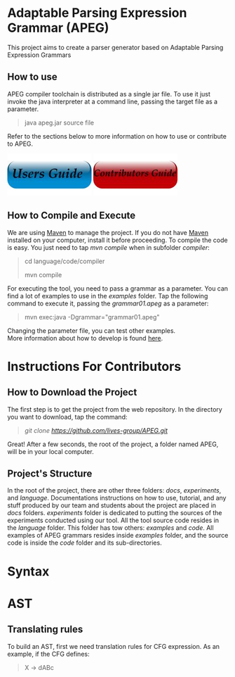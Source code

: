 # Adaptable Parsing Expression Grammar (APEG)

This project aims to create a parser generator based on Adaptable Parsing Expression Grammars

## How to use 

APEG compiler toolchain is distributed as a single jar file.
To use it just invoke the java interpreter at a command line, passing the target file as a parameter. 

>java apeg.jar source file

Refer to the sections below to more information on how to use or contribute to APEG.

[<img src="docs/img/user.jpeg">](docs/users.md)   [<img src="docs/img/devel.jpeg">](docs/contributors.md)


## How to Compile and Execute

We are using [Maven][Maven] to manage the project.
If you do not have [Maven][Maven] installed on your computer, install it before proceeding.
To compile the code is easy. You just need to tap _mvn compile_ when in subfolder _compiler_:
>cd language/code/compiler
>
>mvn compile

For executing the tool, you need to pass a grammar as a parameter.
You can find a lot of examples to use in the _examples_ folder.
Tap the following command to execute it, passing the _grammar01.apeg_ as a parameter:
>mvn exec:java -Dgrammar="grammar01.apeg"

Changing the parameter file, you can test other examples.  
More information about how to develop is found [here](docs/contributors.md).

# Instructions For Contributors

## How to Download the Project

The first step is to get the project from the web repository.
In the directory you want to download, tap the command:
> _git clone https://github.com/lives-group/APEG.git_

Great! After a few seconds, the root of the project, a folder named APEG,
will be in your local computer.

## Project's Structure

In the root of the project, there are other three folders: _docs_, _experiments_,
and _language_.
Documentations instructions on how to use, tutorial, and any stuff produced by our team
and students about the project are placed in _docs_ folders.
_experiments_ folder is dedicated to putting the sources of the experiments conducted
using our tool.
All the tool source code resides in the _language_ folder.
This folder has tow others: _examples_ and _code_.
All examples of APEG grammars resides inside _examples_ folder, and the source code
is inside the _code_ folder and its sub-directories.



# Syntax

# AST


## Translating rules

To build an AST, first we need translation rules for CFG expression.
As an example, if the CFG defines:
>X -> dABc



[Maven]: http://maven.apache.org
